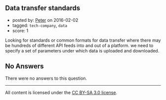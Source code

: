 ## Data transfer standards

- posted by: [Peter](https://stackexchange.com/users/7759306/peter) on 2016-02-02
- tagged: `tech-company`, `data`
- score: 1

Looking for standards or common formats for data transfer where there may be hundreds of different API feeds into and out of a platform. we need to specify a set of parameters under which data is uploaded and downloaded.


## No Answers

There were no answers to this question.


---

All content is licensed under the [CC BY-SA 3.0 license](https://creativecommons.org/licenses/by-sa/3.0/).
